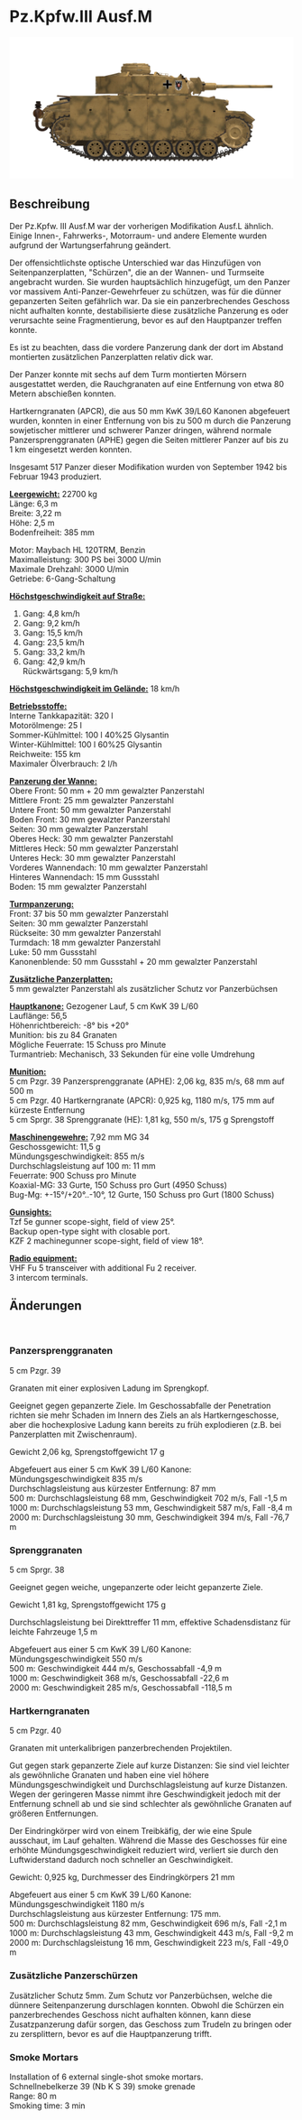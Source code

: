 # Pz.Kpfw.III Ausf.M  
  
![_pziii-m](../images/_pziii-m.png)  
  
## Beschreibung  
  
Der Pz.Kpfw. III Ausf.M war der vorherigen Modifikation Ausf.L ähnlich. Einige Innen-, Fahrwerks-, Motorraum- und andere Elemente wurden aufgrund der Wartungserfahrung geändert.  
  
Der offensichtlichste optische Unterschied war das Hinzufügen von Seitenpanzerplatten, "Schürzen", die an der Wannen- und Turmseite angebracht wurden. Sie wurden hauptsächlich hinzugefügt, um den Panzer vor massivem Anti-Panzer-Gewehrfeuer zu schützen, was für die dünner gepanzerten Seiten gefährlich war. Da sie ein panzerbrechendes Geschoss nicht aufhalten konnte, destabilisierte diese zusätzliche Panzerung es oder verursachte seine Fragmentierung, bevor es auf den Hauptpanzer treffen konnte.  
  
Es ist zu beachten, dass die vordere Panzerung dank der dort im Abstand montierten zusätzlichen Panzerplatten relativ dick war.  
  
Der Panzer konnte mit sechs auf dem Turm montierten Mörsern ausgestattet werden, die Rauchgranaten auf eine Entfernung von etwa 80 Metern abschießen konnten.  
  
Hartkerngranaten (APCR), die aus 50 mm KwK 39/L60 Kanonen abgefeuert wurden, konnten in einer Entfernung von bis zu 500 m durch die Panzerung sowjetischer mittlerer und schwerer Panzer dringen, während normale Panzersprenggranaten (APHE) gegen die Seiten mittlerer Panzer auf bis zu 1 km eingesetzt werden konnten.  
  
Insgesamt 517 Panzer dieser Modifikation wurden von September 1942 bis Februar 1943 produziert.  
  
<b><u>Leergewicht:</u></b> 22700 kg  
Länge: 6,3 m  
Breite: 3,22 m  
Höhe: 2,5 m  
Bodenfreiheit: 385 mm  
  
Motor: Maybach HL 120TRM, Benzin  
Maximalleistung: 300 PS bei 3000 U/min  
Maximale Drehzahl: 3000 U/min  
Getriebe: 6-Gang-Schaltung  
  
<b><u>Höchstgeschwindigkeit auf Straße:</u></b>  
1. Gang: 4,8 km/h  
2. Gang: 9,2 km/h  
3. Gang: 15,5 km/h  
4. Gang: 23,5 km/h  
5. Gang: 33,2 km/h  
6. Gang: 42,9 km/h  
Rückwärtsgang: 5,9 km/h  
  
<b><u>Höchstgeschwindigkeit im Gelände:</u></b> 18 km/h  
  
<b><u>Betriebsstoffe:</u></b>  
Interne Tankkapazität: 320 l  
Motorölmenge: 25 l  
Sommer-Kühlmittel: 100 l 40%25 Glysantin  
Winter-Kühlmittel: 100 l 60%25 Glysantin  
Reichweite: 155 km  
Maximaler Ölverbrauch: 2 l/h  
  
<b><u>Panzerung der Wanne:</u></b>  
Obere Front: 50 mm + 20 mm gewalzter Panzerstahl  
Mittlere Front: 25 mm gewalzter Panzerstahl  
Untere Front: 50 mm gewalzter Panzerstahl  
Boden Front: 30 mm gewalzter Panzerstahl  
Seiten: 30 mm gewalzter Panzerstahl  
Oberes Heck: 30 mm gewalzter Panzerstahl  
Mittleres Heck: 50 mm gewalzter Panzerstahl  
Unteres Heck: 30 mm gewalzter Panzerstahl  
Vorderes Wannendach: 10 mm gewalzter Panzerstahl  
Hinteres Wannendach: 15 mm Gussstahl  
Boden: 15 mm gewalzter Panzerstahl  
  
<b><u>Turmpanzerung:</u></b>  
Front: 37 bis 50 mm gewalzter Panzerstahl  
Seiten: 30 mm gewalzter Panzerstahl  
Rückseite: 30 mm gewalzter Panzerstahl  
Turmdach: 18 mm gewalzter Panzerstahl  
Luke: 50 mm Gussstahl  
Kanonenblende: 50 mm Gussstahl + 20 mm gewalzter Panzerstahl  
  
<b><u>Zusätzliche Panzerplatten:</u></b>  
5 mm gewalzter Panzerstahl als zusätzlicher Schutz vor Panzerbüchsen  
  
<b><u>Hauptkanone:</u></b> Gezogener Lauf, 5 cm KwK 39 L/60  
Lauflänge: 56,5  
Höhenrichtbereich: -8° bis +20°  
Munition: bis zu 84 Granaten  
Mögliche Feuerrate: 15 Schuss pro Minute  
Turmantrieb: Mechanisch, 33 Sekunden für eine volle Umdrehung  
  
<b><u>Munition:</u></b>  
5 cm Pzgr. 39 Panzersprenggranate (APHE): 2,06 kg, 835 m/s, 68 mm auf 500 m  
5 cm Pzgr. 40 Hartkerngranate (APCR): 0,925 kg, 1180 m/s, 175 mm auf kürzeste Entfernung  
5 cm Sprgr. 38 Sprenggranate (HE): 1,81 kg, 550 m/s, 175 g Sprengstoff  
  
<b><u>Maschinengewehre:</u></b> 7,92 mm MG 34  
Geschossgewicht: 11,5 g  
Mündungsgeschwindigkeit: 855 m/s  
Durchschlagsleistung auf 100 m: 11 mm  
Feuerrate: 900 Schuss pro Minute  
Koaxial-MG: 33 Gurte, 150 Schuss pro Gurt (4950 Schuss)  
Bug-Mg: +-15°/+20°..-10°, 12 Gurte, 150 Schuss pro Gurt (1800 Schuss)  
  
<b><u>Gunsights:</u></b>  
Tzf 5e gunner scope-sight, field of view 25°.  
Backup open-type sight with closable port.  
KZF 2 machinegunner scope-sight, field of view 18°.  
  
<b><u>Radio equipment:</u></b>  
VHF Fu 5 transceiver with additional Fu 2 receiver.  
3 intercom terminals.  
  
  
## Änderungen  
  ﻿
  
### Panzersprenggranaten  
  
5 cm Pzgr. 39  
  
Granaten mit einer explosiven Ladung im Sprengkopf.  
  
Geeignet gegen gepanzerte Ziele. Im Geschossabfalle der Penetration richten sie mehr Schaden im Innern des Ziels an als Hartkerngeschosse, aber die hochexplosive Ladung kann bereits zu früh explodieren (z.B. bei Panzerplatten mit Zwischenraum).  
  
Gewicht 2,06 kg, Sprengstoffgewicht 17 g  
  
Abgefeuert aus einer 5 cm KwK 39 L/60 Kanone:  
Mündungsgeschwindigkeit 835 m/s  
Durchschlagsleistung aus kürzester Entfernung: 87 mm  
500 m: Durchschlagsleistung 68 mm, Geschwindigkeit 702 m/s, Fall -1,5 m  
1000 m: Durchschlagsleistung 53 mm, Geschwindigkeit 587 m/s, Fall -8,4 m  
2000 m: Durchschlagsleistung 30 mm, Geschwindigkeit 394 m/s, Fall -76,7 m  ﻿
  
### Sprenggranaten  
  
5 cm Sprgr. 38  
  
Geeignet gegen weiche, ungepanzerte oder leicht gepanzerte Ziele.  
  
Gewicht 1,81 kg, Sprengstoffgewicht 175 g  
  
Durchschlagsleistung bei Direkttreffer 11 mm, effektive Schadensdistanz für leichte Fahrzeuge 1,5 m  
  
Abgefeuert aus einer 5 cm KwK 39 L/60 Kanone:  
Mündungsgeschwindigkeit 550 m/s  
500 m: Geschwindigkeit 444 m/s, Geschossabfall -4,9 m  
1000 m: Geschwindigkeit 368 m/s, Geschossabfall -22,6 m  
2000 m: Geschwindigkeit 285 m/s, Geschossabfall -118,5 m  ﻿
  
### Hartkerngranaten  
  
5 cm Pzgr. 40  
  
Granaten mit unterkalibrigen panzerbrechenden Projektilen.  
  
Gut gegen stark gepanzerte Ziele auf kurze Distanzen: Sie sind viel leichter als gewöhnliche Granaten und haben eine viel höhere Mündungsgeschwindigkeit und Durchschlagsleistung auf kurze Distanzen. Wegen der geringeren Masse nimmt ihre Geschwindigkeit jedoch mit der Entfernung schnell ab und sie sind schlechter als gewöhnliche Granaten auf größeren Entfernungen.  
  
Der Eindringkörper wird von einem Treibkäfig, der wie eine Spule ausschaut, im Lauf gehalten. Während die Masse des Geschosses für eine erhöhte Mündungsgeschwindigkeit reduziert wird, verliert sie durch den Luftwiderstand dadurch noch schneller an Geschwindigkeit.  
  
Gewicht: 0,925 kg, Durchmesser des Eindringkörpers 21 mm  
  
Abgefeuert aus einer 5 cm KwK 39 L/60 Kanone:  
Mündungsgeschwindigkeit 1180 m/s  
Durchschlagsleistung aus kürzester Entfernung: 175 mm.  
500 m: Durchschlagsleistung 82 mm, Geschwindigkeit 696 m/s, Fall -2,1 m  
1000 m: Durchschlagsleistung 43 mm, Geschwindigkeit 443 m/s, Fall -9,2 m  
2000 m: Durchschlagsleistung 16 mm, Geschwindigkeit 223 m/s, Fall -49,0 m  ﻿
  
### Zusätzliche Panzerschürzen  
  
Zusätzlicher Schutz 5mm. Zum Schutz vor Panzerbüchsen, welche die dünnere Seitenpanzerung durschlagen konnten. Obwohl die Schürzen ein panzerbrechendes Geschoss nicht aufhalten können, kann diese Zusatzpanzerung dafür sorgen, das Geschoss zum Trudeln zu bringen oder zu zersplittern, bevor es auf die Hauptpanzerung trifft.  ﻿
  
### Smoke Mortars  
  
Installation of 6 external single-shot smoke mortars.  
Schnellnebelkerze 39 (Nb K S 39) smoke grenade  
Range: 80 m  
Smoking time: 3 min  